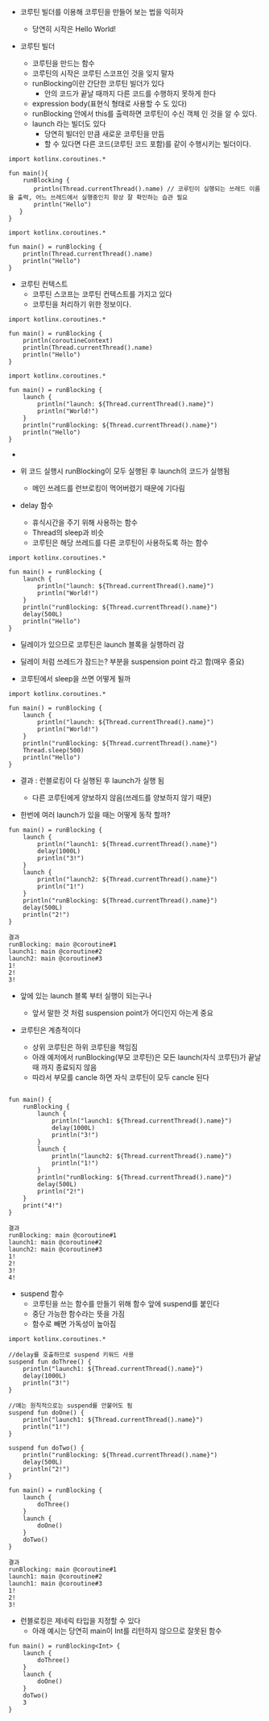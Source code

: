 - 코루틴 빌더를 이용해 코루틴을 만들어 보는 법을 익히자
	- 당연히 시작은 Hello World!

- 코루틴 빌더
	- 코루틴을 만드는 함수
	- 코루틴의 시작은 코루틴 스코프인 것을 잊지 말자
	- runBlocking이란 간단한 코루틴 빌더가 있다
		- 안의 코드가 끝날 때까지 다른 코드를 수행하지 못하게 한다
	- expression body(표현식 형태로 사용할 수 도 있다) 
	- runBlocking 안에서 this를 출력하면 코루틴이 수신 객체 인 것을 알 수 있다.
	- launch 라는 빌더도 있다
		- 당연히 빌더인 만큼 새로운 코루틴을 만듬
		- 할 수 있다면 다른 코드(코루틴 코드 포함)를 같이 수행시키는 빌더이다.
	

```
import kotlinx.coroutines.*

fun main(){
    runBlocking {
       println(Thread.currentThread().name) // 코루틴이 실행되는 쓰레드 이름을 출력, 어느 쓰레드에서 실행중인지 항상 잘 확인하는 습관 필요
       println("Hello")
   }
}

```

```
import kotlinx.coroutines.*

fun main() = runBlocking {
    println(Thread.currentThread().name)
    println("Hello")
}

```

- 코루틴 컨텍스트
	- 코루틴 스코프는 코루틴 컨텍스트를 가지고 있다
	- 코루틴을 처리하기 위한 정보이다.

```
import kotlinx.coroutines.*

fun main() = runBlocking {
    println(coroutineContext)
    println(Thread.currentThread().name)
    println("Hello")
}
```

```
import kotlinx.coroutines.*

fun main() = runBlocking {
    launch {
        println("launch: ${Thread.currentThread().name}")
        println("World!")
    }
    println("runBlocking: ${Thread.currentThread().name}")
    println("Hello")
}
```
- 
- 위 코드 실행시 runBlocking이 모두 실행된 후 launch의 코드가 실행됨
	- 메인 쓰레드를 런브로킹이 먹어버렸기 때문에 기다림

- delay 함수
	- 휴식시간을 주기 위해 사용하는 함수
	- Thread의 sleep과 비슷
	- 코루틴은 해당 쓰레드를 다른 코루틴이 사용하도록 하는 함수

```
import kotlinx.coroutines.*

fun main() = runBlocking {
    launch {
        println("launch: ${Thread.currentThread().name}")
        println("World!")
    }
    println("runBlocking: ${Thread.currentThread().name}")
    delay(500L)
    println("Hello")
}
```

- 딜레이가 있으므로 코루틴은 launch 블록을 실행하러 감

- 딜레이 처럼 쓰레드가 잠드는? 부분을 suspension point 라고 함(매우 중요)

- 코루틴에서 sleep을 쓰면 어떻게 될까

```
import kotlinx.coroutines.*

fun main() = runBlocking {
    launch {
        println("launch: ${Thread.currentThread().name}")
        println("World!")
    }
    println("runBlocking: ${Thread.currentThread().name}")
    Thread.sleep(500)
    println("Hello")
}
```

- 결과 : 런블로킹이 다 실행된 후 launch가 실행 됨
	- 다른 코루틴에게 양보하지 않음(쓰레드를 양보하지 않기 때문)

- 한번에 여러 launch가 있을 때는 어떻게 동작 할까?

```
fun main() = runBlocking {
    launch {
        println("launch1: ${Thread.currentThread().name}")
        delay(1000L)
        println("3!")
    }
    launch {
        println("launch2: ${Thread.currentThread().name}")
        println("1!")
    }
    println("runBlocking: ${Thread.currentThread().name}")
    delay(500L)
    println("2!")
}

결과
runBlocking: main @coroutine#1
launch1: main @coroutine#2
launch2: main @coroutine#3
1!
2!
3!

```

- 앞에 있는 launch 블록 부터 실행이 되는구나
	- 앞서 말한 것 처럼 suspension point가 어디인지 아는게 중요

- 코루틴은 계층적이다
	- 상위 코루틴은 하위 코루틴을 책임짐
	- 아래 예저에서 runBlocking(부모 코루틴)은 모든 launch(자식 코루틴)가 끝날 때 까지 종료되지 않음
	- 따라서 부모를 cancle 하면 자식 코루틴이 모두 cancle 된다

```

fun main() {
    runBlocking {
        launch {
            println("launch1: ${Thread.currentThread().name}")
            delay(1000L)
            println("3!")
        }
        launch {
            println("launch2: ${Thread.currentThread().name}")
            println("1!")
        }
        println("runBlocking: ${Thread.currentThread().name}")
        delay(500L)
        println("2!")
    }
    print("4!")
}

결과
runBlocking: main @coroutine#1
launch1: main @coroutine#2
launch2: main @coroutine#3
1!
2!
3!
4!

```

- suspend 함수
	- 코루틴을 쓰는 함수를 만들기 위해 함수 앞에 suspend를 붙인다
	- 중단 가능한 함수라는 뜻을 가짐
	- 함수로 빼면 가독성이 높아짐

```
import kotlinx.coroutines.*

//delay를 호출하므로 suspend 키워드 사용
suspend fun doThree() {
    println("launch1: ${Thread.currentThread().name}")
    delay(1000L)
    println("3!")
}

//얘는 원칙적으로는 suspend를 안붙어도 됨
suspend fun doOne() {
    println("launch1: ${Thread.currentThread().name}")
    println("1!")
}

suspend fun doTwo() {
    println("runBlocking: ${Thread.currentThread().name}")
    delay(500L)
    println("2!")
}

fun main() = runBlocking {
    launch {
        doThree()
    }
    launch {
        doOne()
    }
    doTwo()
}

결과
runBlocking: main @coroutine#1
launch1: main @coroutine#2
launch1: main @coroutine#3
1!
2!
3!

```

- 런블로킹은 제네릭 타입을 지정할 수 있다
	- 아래 예시는 당연히 main이 Int를 리턴하지 않으므로 잘못된 함수

```
fun main() = runBlocking<Int> {
    launch {
        doThree()
    }
    launch {
        doOne()
    }
    doTwo()
    3
}
```
